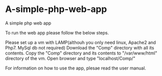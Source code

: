 # A-simple-php-web-app
A simple php web app

To run the web app please follow the below steps.

Please set up a vm with LAMP(althouh you only need linux, Apache2 and Php7. MySql db not required)
Download the "Comp" directory with all its contents.
Copy the "Comp" directory and its contents to "/var/www/html" directory of the vm.
Open browser and type "localhost/Comp/"

For information on how to use the app, plesae read the user manual.
